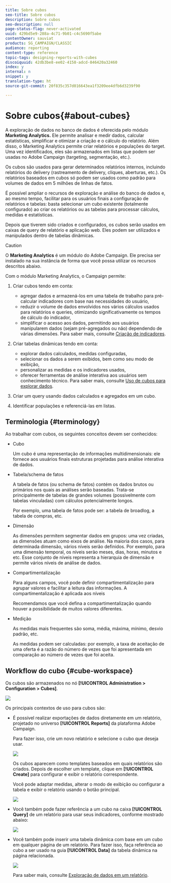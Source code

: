 ```yaml
---
title: Sobre cubos
seo-title: Sobre cubos
description: Sobre cubos
seo-description: null
page-status-flag: never-activated
uuid: 429bd5e9-288a-4c71-9b01-c4c5690f5abe
contentOwner: sauviat
products: SG_CAMPAIGN/CLASSIC
audience: reporting
content-type: reference
topic-tags: designing-reports-with-cubes
discoiquuid: 42db3be8-ee02-4158-adcd-846420a32460
index: y
internal: n
snippet: y
translation-type: ht
source-git-commit: 20f835c357d016643ea1f3209ee4dfb6d3239f90

---
```



# Sobre cubos{#about-cubes}

A exploração de dados no banco de dados é oferecida pelo módulo **Marketing Analytics.** Ele permite analisar e medir dados, calcular estatísticas, simplificar e otimizar a criação e o cálculo do relatório. Além disso, o Marketing Analytics permite criar relatórios e populações do target. Uma vez identificados, eles são armazenados em listas que podem ser usadas no Adobe Campaign (targeting, segmentação, etc.).

Os cubos são usados para gerar determinados relatórios internos, incluindo relatórios do delivery (rastreamento de delivery, cliques, aberturas, etc.). Os relatórios baseados em cubos só podem ser usados como padrão para volumes de dados em 5 milhões de linhas de fatos.

É possível ampliar o recursos de exploração e análise do banco de dados e, ao mesmo tempo, facilitar para os usuários finais a configuração de relatórios e tabelas: basta selecionar um cubo existente (totalmente configurado) ao criar os relatórios ou as tabelas para processar cálculos, medidas e estatísticas.

Depois que tiverem sido criados e configurados, os cubos serão usados em caixas de query de relatório e aplicação web. Eles podem ser utilizados e manipulados dentro de tabelas dinâmicas.

>[!CAUTION]
>
>O **Marketing Analytics** é um módulo do Adobe Campaign. Ele precisa ser instalado na sua instância de forma que você possa utilizar os recursos descritos abaixo.

Com o módulo Marketing Analytics, o Campaign permite:

1. Criar cubos tendo em conta:

   * agregar dados e armazená-los em uma tabela de trabalho para pré-calcular indicadores com base nas necessidades do usuário,
   * reduzir o volume de dados envolvidos nos vários cálculos usados para relatórios e queries, otimizando significativamente os tempos de cálculo do indicador,
   * simplificar o acesso aos dados, permitindo aos usuários manipularem dados (sejam pré-agregados ou não) dependendo de várias dimensões.
   Para saber mais, consulte [Criação de indicadores](../../reporting/using/creating-indicators.md).

1. Criar tabelas dinâmicas tendo em conta:

   * explorar dados calculados, medidas configuradas,
   * selecionar os dados a serem exibidos, bem como seu modo de exibição,
   * personalizar as medidas e os indicadores usados,
   * oferecer ferramentas de análise interativa aos usuários sem conhecimento técnico.
   Para saber mais, consulte [Uso de cubos para explorar dados](../../reporting/using/using-cubes-to-explore-data.md).

1. Criar um query usando dados calculados e agregados em um cubo.
1. Identificar populações e referenciá-las em listas.

## Terminologia {#terminology}

Ao trabalhar com cubos, os seguintes conceitos devem ser conhecidos:

* Cubo

   Um cubo é uma representação de informações multidimensionais: ele fornece aos usuários finais estruturas projetadas para análise interativa de dados.

* Tabela/schema de fatos

   A tabela de fatos (ou schema de fatos) contém os dados brutos ou primários nos quais as análises serão baseadas. Trata-se principalmente de tabelas de grandes volumes (possivelmente com tabelas vinculadas) com cálculos potencialmente longos.

   Por exemplo, uma tabela de fatos pode ser: a tabela de broadlog, a tabela de compras, etc.

* Dimensão

   As dimensões permitem segmentar dados em grupos: uma vez criadas, as dimensões atuam como eixos de análise. Na maioria dos casos, para determinada dimensão, vários níveis serão definidos. Por exemplo, para uma dimensão temporal, os níveis serão meses, dias, horas, minutos e etc. Esse conjunto de níveis representa a hierarquia de dimensão e permite vários níveis de análise de dados.

* Compartimentalização

   Para alguns campos, você pode definir compartimentalização para agrupar valores e facilitar a leitura das informações. A compartimentalização é aplicada aos níveis

   Recomendamos que você defina a compartimentalização quando houver a possibilidade de muitos valores diferentes.

* Medição

   As medidas mais frequentes são soma, média, máxima, mínimo, desvio padrão, etc.

   As medidas podem ser calculadas: por exemplo, a taxa de aceitação de uma oferta é a razão do número de vezes que foi apresentada em comparação ao número de vezes que foi aceita.

## Workflow do cubo {#cube-workspace}

Os cubos são armazenados no nó **[!UICONTROL Administration > Configuration > Cubes]**.

![](assets/s_advuser_cube_node.png)

Os principais contextos de uso para cubos são:

* É possível realizar exportações de dados diretamente em um relatório, projetado no universo **[!UICONTROL Reports]** da plataforma Adobe Campaign.

   Para fazer isso, crie um novo relatório e selecione o cubo que deseja usar.

   ![](assets/cube_create_new.png)

   Os cubos aparecem como templates baseados em quais relatórios são criados. Depois de escolher um template, clique em **[!UICONTROL Create]** para configurar e exibir o relatório correspondente.

   Você pode adaptar medidas, alterar o modo de exibição ou configurar a tabela e exibir o relatório usando o botão principal.

   ![](assets/cube_display_new.png)

* Você também pode fazer referência a um cubo na caixa **[!UICONTROL Query]** de um relatório para usar seus indicadores, conforme mostrado abaixo:

   ![](assets/s_advuser_query_using_a_cube.png)

* Você também pode inserir uma tabela dinâmica com base em um cubo em qualquer página de um relatório. Para fazer isso, faça referência ao cubo a ser usado na guia **[!UICONTROL Data]** da tabela dinâmica na página relacionada.

   ![](assets/s_advuser_cube_in_report.png)

   Para saber mais, consulte [Exploração de dados em um relatório](../../reporting/using/using-cubes-to-explore-data.md#exploring-the-data-in-a-report).

